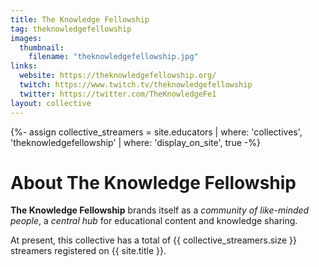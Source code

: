 ```yaml
---
title: The Knowledge Fellowship
tag: theknowledgefellowship
images:
  thumbnail:
    filename: "theknowledgefellowship.jpg"
links:
  website: https://theknowledgefellowship.org/
  twitch: https://www.twitch.tv/theknowledgefellowship
  twitter: https://twitter.com/TheKnowledgeFe1
layout: collective
---
```

{%- assign collective_streamers = site.educators | where: 'collectives', 'theknowledgefellowship' | where: 'display_on_site', true -%}
# About The Knowledge Fellowship

**The Knowledge Fellowship** brands itself as a _community of like-minded people_, a _central hub_ for educational content and knowledge sharing.

At present, this collective has a total of <span class="streamer-total">{{ collective_streamers.size }}</span> streamers registered on {{ site.title }}.
